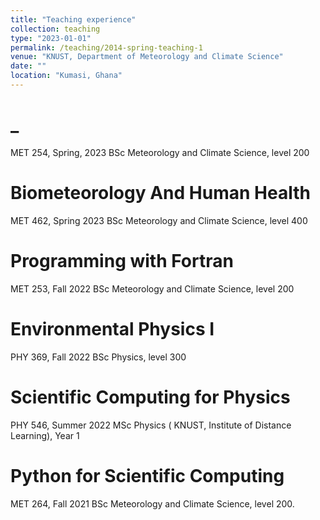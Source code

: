 ```yaml
---
title: "Teaching experience"
collection: teaching
type: "2023-01-01"
permalink: /teaching/2014-spring-teaching-1
venue: "KNUST, Department of Meteorology and Climate Science"
date: ""
location: "Kumasi, Ghana"
---
```

_
======
MET 254, Spring, 2023
BSc Meteorology and Climate Science, level 200

Biometeorology And Human Health
======
MET 462, Spring 2023
BSc Meteorology and Climate Science, level 400

Programming with Fortran
======
MET 253, Fall 2022
BSc Meteorology and Climate Science, level 200

Environmental Physics I
======
PHY 369, Fall 2022
BSc Physics, level 300

Scientific Computing for Physics
=====
PHY 546, Summer 2022
MSc Physics ( KNUST, Institute of Distance Learning), Year 1

Python for Scientific Computing
=====
MET 264, Fall 2021
BSc Meteorology and Climate Science, level 200.

